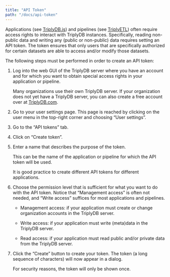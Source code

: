 ```yaml
---
title: "API Token"
path: "/docs/api-token"
---
```


Applications (see [TriplyDB.js](/docs/triplydb-js)) and pipelines (see [TriplyETL](/docs/triply-etl)) often require access rights to interact with TriplyDB instances.  Specifically, reading non-public data and writing any (public or non-public) data requires setting an API token.  The token ensures that only users that are specifically authorized for certain datasets are able to access and/or modify those datasets.

The following steps must be performed in order to create an API token:

1. Log into the web GUI of the TriplyDB server where you have an account and for which you want to obtain special access rights in your application or pipeline.

   Many organizations use their own TriplyDB server. If your organization does not yet have a TriplyDB server, you can also create a free account over at [TriplyDB.com](https://triplydb.com).

2. Go to your user settings page.  This page is reached by clicking on the user menu in the top-right corner and choosing “User settings”.

3. Go to the “API tokens” tab.

4. Click on “Create token”.

5. Enter a name that describes the purpose of the token.

   This can be the name of the application or pipeline for which the API token will be used.

   It is good practice to create different API tokens for different applications.

6. Choose the permission level that is sufficient for what you want to do with the API token. Notice that “Management access” is often not needed, and “Write access” suffices for most applications and pipelines.

   - Management access: if your application must create or change organization accounts in the TriplyDB server.

   - Write access: if your application must write (meta)data in the TriplyDB server.

   - Read access: if your application must read public and/or private data from the TriplyDB server.

7. Click the “Create” button to create your token.  The token (a long sequence of characters) will now appear in a dialog.

   For security reasons, the token will only be shown once.
